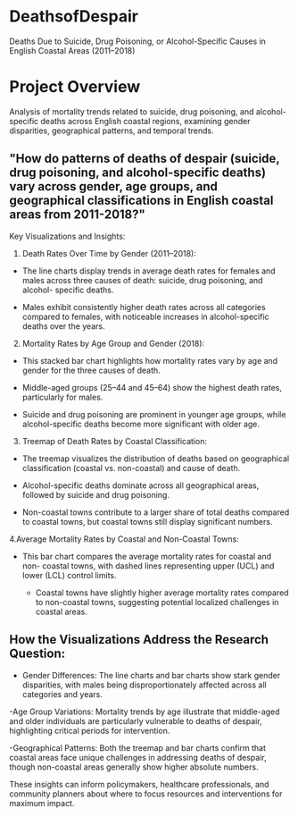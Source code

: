 # DeathsofDespair
Deaths Due to Suicide, Drug Poisoning, or Alcohol-Specific Causes in English Coastal Areas (2011–2018)

# Project Overview
Analysis of mortality trends related to suicide, drug poisoning, and alcohol-specific deaths across English coastal regions, examining gender disparities, geographical patterns, and temporal trends.

 ## "How do patterns of deaths of despair (suicide, drug poisoning, and alcohol-specific deaths) vary across gender, age groups, and geographical classifications in English coastal areas from 2011-2018?"

 
Key Visualizations and Insights:
1. Death Rates Over Time by Gender (2011–2018):

- The line charts display trends in average death rates for females and 
  males across three causes of death: suicide, drug poisoning, and alcohol- 
  specific deaths.
  
- Males exhibit consistently higher death rates across all categories 
  compared to females, with noticeable increases in alcohol-specific deaths 
  over the years.

2. Mortality Rates by Age Group and Gender (2018):

- This stacked bar chart highlights how mortality rates vary by age and 
  gender for the three causes of death.
  
- Middle-aged groups (25–44 and 45–64) show the highest death rates, 
  particularly for males.
  
- Suicide and drug poisoning are prominent in younger age groups, while 
  alcohol-specific deaths become more significant with older age.
  
3. Treemap of Death Rates by Coastal Classification:

- The treemap visualizes the distribution of deaths based on geographical 
  classification (coastal vs. non-coastal) and cause of death.
  
 - Alcohol-specific deaths dominate across all geographical areas, followed 
   by suicide and drug poisoning.
   
- Non-coastal towns contribute to a larger share of total deaths compared to 
  coastal towns, but coastal towns still display significant numbers.

4.Average Mortality Rates by Coastal and Non-Coastal Towns:

 - This bar chart compares the average mortality rates for coastal and non- 
   coastal towns, with dashed lines representing upper (UCL) and lower (LCL) 
   control limits.
   
   - Coastal towns have slightly higher average mortality rates compared to 
    non-coastal towns, suggesting potential localized challenges in coastal 
    areas.

## How the Visualizations Address the Research Question:
- Gender Differences:
The line charts and bar charts show stark gender disparities, with males being disproportionately affected across all categories and years.

-Age Group Variations:
Mortality trends by age illustrate that middle-aged and older individuals are particularly vulnerable to deaths of despair, highlighting critical periods for intervention.

-Geographical Patterns:
Both the treemap and bar charts confirm that coastal areas face unique challenges in addressing deaths of despair, though non-coastal areas generally show higher absolute numbers.

These insights can inform policymakers, healthcare professionals, and community planners about where to focus resources and interventions for maximum impact.
